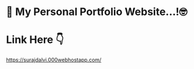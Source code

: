 # 💐 My Personal Portfolio Website...!🤓
# Link Here 👇
    
   https://surajdalvi.000webhostapp.com/
 
